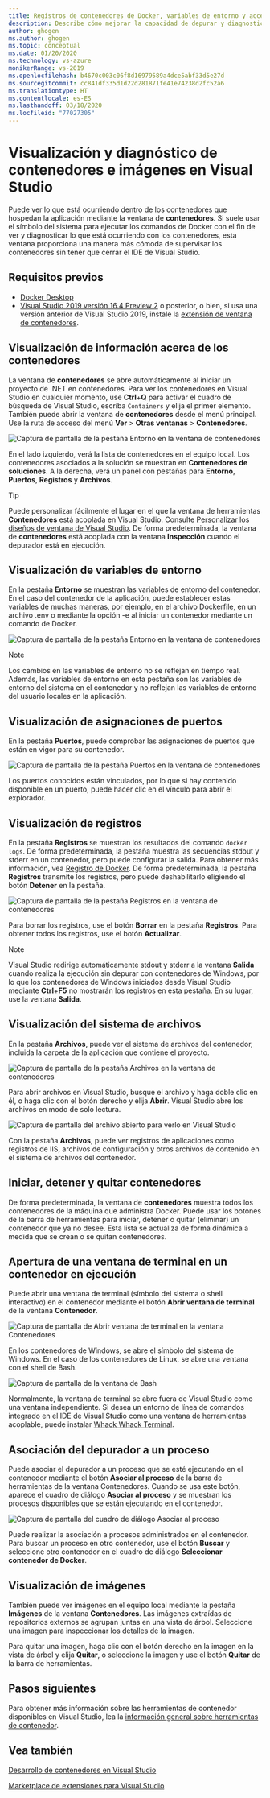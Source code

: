 ```yaml
---
title: Registros de contenedores de Docker, variables de entorno y acceso al sistema de archivos
description: Describe cómo mejorar la capacidad de depurar y diagnosticar las aplicaciones basadas en contenedores en Visual Studio mediante una ventana de herramientas para ver lo que está ocurriendo dentro de los contenedores que hospedan la aplicación.
author: ghogen
ms.author: ghogen
ms.topic: conceptual
ms.date: 01/20/2020
ms.technology: vs-azure
monikerRange: vs-2019
ms.openlocfilehash: b4670c003c06f8d16979589a4dce5abf33d5e27d
ms.sourcegitcommit: cc841df335d1d22d281871fe41e74238d2fc52a6
ms.translationtype: HT
ms.contentlocale: es-ES
ms.lasthandoff: 03/18/2020
ms.locfileid: "77027305"
---
```

# <a name="how-to-view-and-diagnose-containers-and-images-in-visual-studio"></a>Visualización y diagnóstico de contenedores e imágenes en Visual Studio

Puede ver lo que está ocurriendo dentro de los contenedores que hospedan la aplicación mediante la ventana de **contenedores**. Si suele usar el símbolo del sistema para ejecutar los comandos de Docker con el fin de ver y diagnosticar lo que está ocurriendo con los contenedores, esta ventana proporciona una manera más cómoda de supervisar los contenedores sin tener que cerrar el IDE de Visual Studio.

## <a name="prerequisites"></a>Requisitos previos

- [Docker Desktop](https://hub.docker.com/editions/community/docker-ce-desktop-windows)
- [Visual Studio 2019 versión 16.4 Preview 2](https://visualstudio.microsoft.com/downloads) o posterior, o bien, si usa una versión anterior de Visual Studio 2019, instale la [extensión de ventana de contenedores](https://marketplace.visualstudio.com/items?itemName=ms-azuretools.vs-containers-tools-extensions).

## <a name="view-information-about-your-containers"></a>Visualización de información acerca de los contenedores

La ventana de **contenedores** se abre automáticamente al iniciar un proyecto de .NET en contenedores. Para ver los contenedores en Visual Studio en cualquier momento, use **Ctrl**+**Q** para activar el cuadro de búsqueda de Visual Studio, escriba `Containers` y elija el primer elemento. También puede abrir la ventana de **contenedores** desde el menú principal. Use la ruta de acceso del menú **Ver** > **Otras ventanas** > **Contenedores**.  

![Captura de pantalla de la pestaña Entorno en la ventana de contenedores](media/view-and-diagnose-containers/container-window.png)

En el lado izquierdo, verá la lista de contenedores en el equipo local. Los contenedores asociados a la solución se muestran en **Contenedores de soluciones**. A la derecha, verá un panel con pestañas para **Entorno**, **Puertos**, **Registros** y **Archivos**.

> [!TIP]
> Puede personalizar fácilmente el lugar en el que la ventana de herramientas **Contenedores** está acoplada en Visual Studio. Consulte [Personalizar los diseños de ventana de Visual Studio](../ide/customizing-window-layouts-in-visual-studio.md). De forma predeterminada, la ventana de **contenedores** está acoplada con la ventana **Inspección** cuando el depurador está en ejecución.

## <a name="view-environment-variables"></a>Visualización de variables de entorno

En la pestaña **Entorno** se muestran las variables de entorno del contenedor. En el caso del contenedor de la aplicación, puede establecer estas variables de muchas maneras, por ejemplo, en el archivo Dockerfile, en un archivo .env o mediante la opción -e al iniciar un contenedor mediante un comando de Docker.

![Captura de pantalla de la pestaña Entorno en la ventana de contenedores](media/view-and-diagnose-containers/containers-environment-vars.png)

> [!NOTE]
> Los cambios en las variables de entorno no se reflejan en tiempo real. Además, las variables de entorno en esta pestaña son las variables de entorno del sistema en el contenedor y no reflejan las variables de entorno del usuario locales en la aplicación.

## <a name="view-port-mappings"></a>Visualización de asignaciones de puertos

En la pestaña **Puertos**, puede comprobar las asignaciones de puertos que están en vigor para su contenedor.

![Captura de pantalla de la pestaña Puertos en la ventana de contenedores](media/view-and-diagnose-containers/containers-ports.png)

Los puertos conocidos están vinculados, por lo que si hay contenido disponible en un puerto, puede hacer clic en el vínculo para abrir el explorador.

## <a name="view-logs"></a>Visualización de registros

En la pestaña **Registros** se muestran los resultados del comando `docker logs`. De forma predeterminada, la pestaña muestra las secuencias stdout y stderr en un contenedor, pero puede configurar la salida. Para obtener más información, vea [Registro de Docker](https://docs.docker.com/config/containers/logging/).  De forma predeterminada, la pestaña **Registros** transmite los registros, pero puede deshabilitarlo eligiendo el botón **Detener** en la pestaña.

![Captura de pantalla de la pestaña Registros en la ventana de contenedores](media/view-and-diagnose-containers/containers-logs.png)

Para borrar los registros, use el botón **Borrar** en la pestaña **Registros**.  Para obtener todos los registros, use el botón **Actualizar**.

> [!NOTE]
> Visual Studio redirige automáticamente stdout y stderr a la ventana **Salida** cuando realiza la ejecución sin depurar con contenedores de Windows, por lo que los contenedores de Windows iniciados desde Visual Studio mediante **Ctrl**+**F5** no mostrarán los registros en esta pestaña. En su lugar, use la ventana **Salida**.

## <a name="view-the-filesystem"></a>Visualización del sistema de archivos

En la pestaña **Archivos**, puede ver el sistema de archivos del contenedor, incluida la carpeta de la aplicación que contiene el proyecto.

![Captura de pantalla de la pestaña Archivos en la ventana de contenedores](media/view-and-diagnose-containers/container-filesystem.png)

Para abrir archivos en Visual Studio, busque el archivo y haga doble clic en él, o haga clic con el botón derecho y elija **Abrir**. Visual Studio abre los archivos en modo de solo lectura.

![Captura de pantalla del archivo abierto para verlo en Visual Studio](media/view-and-diagnose-containers/container-file-open.png)

Con la pestaña **Archivos**, puede ver registros de aplicaciones como registros de IIS, archivos de configuración y otros archivos de contenido en el sistema de archivos del contenedor.

## <a name="start-stop-and-remove-containers"></a>Iniciar, detener y quitar contenedores

De forma predeterminada, la ventana de **contenedores** muestra todos los contenedores de la máquina que administra Docker. Puede usar los botones de la barra de herramientas para iniciar, detener o quitar (eliminar) un contenedor que ya no desee.  Esta lista se actualiza de forma dinámica a medida que se crean o se quitan contenedores.

## <a name="open-a-terminal-window-in-a-running-container"></a>Apertura de una ventana de terminal en un contenedor en ejecución

Puede abrir una ventana de terminal (símbolo del sistema o shell interactivo) en el contenedor mediante el botón **Abrir ventana de terminal**  de la ventana **Contenedor**.

![Captura de pantalla de Abrir ventana de terminal en la ventana Contenedores](media/view-and-diagnose-containers/containers-open-terminal-window.png)

En los contenedores de Windows, se abre el símbolo del sistema de Windows. En el caso de los contenedores de Linux, se abre una ventana con el shell de Bash.

![Captura de pantalla de la ventana de Bash](media/view-and-diagnose-containers/container-bash-window.png)

Normalmente, la ventana de terminal se abre fuera de Visual Studio como una ventana independiente. Si desea un entorno de línea de comandos integrado en el IDE de Visual Studio como una ventana de herramientas acoplable, puede instalar [Whack Whack Terminal](https://marketplace.visualstudio.com/items?itemName=DanielGriffen.WhackWhackTerminal).

## <a name="attach-the-debugger-to-a-process"></a>Asociación del depurador a un proceso

Puede asociar el depurador a un proceso que se esté ejecutando en el contenedor mediante el botón **Asociar al proceso** de la barra de herramientas de la ventana Contenedores. Cuando se usa este botón, aparece el cuadro de diálogo **Asociar al proceso** y se muestran los procesos disponibles que se están ejecutando en el contenedor.  

![Captura de pantalla del cuadro de diálogo Asociar al proceso](media/view-and-diagnose-containers/containers-attach-to-process.jpg)

Puede realizar la asociación a procesos administrados en el contenedor. Para buscar un proceso en otro contenedor, use el botón **Buscar** y seleccione otro contenedor en el cuadro de diálogo **Seleccionar contenedor de Docker**.

## <a name="viewing-images"></a>Visualización de imágenes

También puede ver imágenes en el equipo local mediante la pestaña **Imágenes** de la ventana **Contenedores**. Las imágenes extraídas de repositorios externos se agrupan juntas en una vista de árbol. Seleccione una imagen para inspeccionar los detalles de la imagen.

Para quitar una imagen, haga clic con el botón derecho en la imagen en la vista de árbol y elija **Quitar**, o seleccione la imagen y use el botón **Quitar** de la barra de herramientas.

## <a name="next-steps"></a>Pasos siguientes

Para obtener más información sobre las herramientas de contenedor disponibles en Visual Studio, lea la [información general sobre herramientas de contenedor](overview.md).

## <a name="see-also"></a>Vea también

[Desarrollo de contenedores en Visual Studio](/visualstudio/containers)

[Marketplace de extensiones para Visual Studio](https://marketplace.visualstudio.com/)
